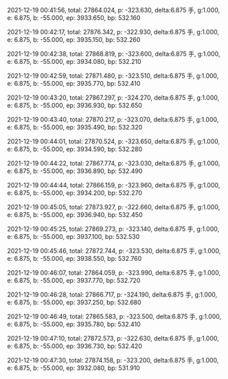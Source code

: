 2021-12-19 00:41:56, total: 27864.024, p: -323.630, delta:6.875 手, g:1.000, e: 6.875, b: -55.000, ep: 3933.650, bp: 532.160

2021-12-19 00:42:17, total: 27876.342, p: -322.930, delta:6.875 手, g:1.000, e: 6.875, b: -55.000, ep: 3935.150, bp: 532.260

2021-12-19 00:42:38, total: 27868.819, p: -323.600, delta:6.875 手, g:1.000, e: 6.875, b: -55.000, ep: 3934.080, bp: 532.210

2021-12-19 00:42:59, total: 27871.480, p: -323.510, delta:6.875 手, g:1.000, e: 6.875, b: -55.000, ep: 3935.770, bp: 532.410

2021-12-19 00:43:20, total: 27867.297, p: -324.270, delta:6.875 手, g:1.000, e: 6.875, b: -55.000, ep: 3936.930, bp: 532.650

2021-12-19 00:43:40, total: 27870.217, p: -323.070, delta:6.875 手, g:1.000, e: 6.875, b: -55.000, ep: 3935.490, bp: 532.320

2021-12-19 00:44:01, total: 27870.524, p: -323.650, delta:6.875 手, g:1.000, e: 6.875, b: -55.000, ep: 3934.590, bp: 532.280

2021-12-19 00:44:22, total: 27867.774, p: -323.030, delta:6.875 手, g:1.000, e: 6.875, b: -55.000, ep: 3936.890, bp: 532.490

2021-12-19 00:44:44, total: 27866.159, p: -323.960, delta:6.875 手, g:1.000, e: 6.875, b: -55.000, ep: 3934.200, bp: 532.270

2021-12-19 00:45:05, total: 27873.927, p: -322.660, delta:6.875 手, g:1.000, e: 6.875, b: -55.000, ep: 3936.940, bp: 532.450

2021-12-19 00:45:25, total: 27869.273, p: -323.140, delta:6.875 手, g:1.000, e: 6.875, b: -55.000, ep: 3937.100, bp: 532.530

2021-12-19 00:45:46, total: 27872.744, p: -323.530, delta:6.875 手, g:1.000, e: 6.875, b: -55.000, ep: 3938.550, bp: 532.760

2021-12-19 00:46:07, total: 27864.059, p: -323.990, delta:6.875 手, g:1.000, e: 6.875, b: -55.000, ep: 3937.770, bp: 532.720

2021-12-19 00:46:28, total: 27866.717, p: -324.190, delta:6.875 手, g:1.000, e: 6.875, b: -55.000, ep: 3937.250, bp: 532.680

2021-12-19 00:46:49, total: 27865.583, p: -323.500, delta:6.875 手, g:1.000, e: 6.875, b: -55.000, ep: 3935.780, bp: 532.410

2021-12-19 00:47:10, total: 27872.573, p: -322.630, delta:6.875 手, g:1.000, e: 6.875, b: -55.000, ep: 3936.730, bp: 532.420

2021-12-19 00:47:30, total: 27874.158, p: -323.200, delta:6.875 手, g:1.000, e: 6.875, b: -55.000, ep: 3932.080, bp: 531.910